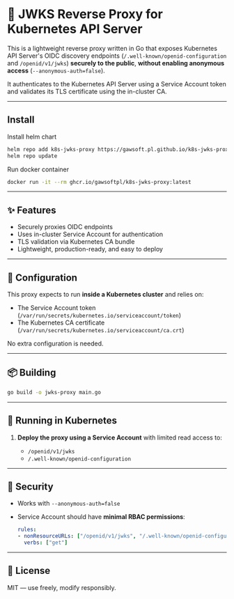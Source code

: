 # 🔐 JWKS Reverse Proxy for Kubernetes API Server

This is a lightweight reverse proxy written in Go that exposes Kubernetes API Server's OIDC discovery endpoints (`/.well-known/openid-configuration` and `/openid/v1/jwks`) **securely to the public**, **without enabling anonymous access** (`--anonymous-auth=false`).

It authenticates to the Kubernetes API Server using a Service Account token and validates its TLS certificate using the in-cluster CA.

--- 
## Install

Install helm chart
```sh
helm repo add k8s-jwks-proxy https://gawsoft.pl.github.io/k8s-jwks-proxy
helm repo update
```

Run docker container
```sh
docker run -it --rm ghcr.io/gawsoftpl/k8s-jwks-proxy:latest
```
---

## ✨ Features

* Securely proxies OIDC endpoints
* Uses in-cluster Service Account for authentication
* TLS validation via Kubernetes CA bundle
* Lightweight, production-ready, and easy to deploy

---

## 🔧 Configuration

This proxy expects to run **inside a Kubernetes cluster** and relies on:

* The Service Account token (`/var/run/secrets/kubernetes.io/serviceaccount/token`)
* The Kubernetes CA certificate (`/var/run/secrets/kubernetes.io/serviceaccount/ca.crt`)

No extra configuration is needed.

---

## 📦 Building

```bash
go build -o jwks-proxy main.go
```

---

## 🚀 Running in Kubernetes

1. **Deploy the proxy using a Service Account** with limited read access to:

   * `/openid/v1/jwks`
   * `/.well-known/openid-configuration`

---

## 🔐 Security

* Works with `--anonymous-auth=false`
* Service Account should have **minimal RBAC permissions**:

  ```yaml
  rules:
  - nonResourceURLs: ["/openid/v1/jwks", "/.well-known/openid-configuration"]
    verbs: ["get"]
  ```

---

## 📜 License

MIT — use freely, modify responsibly.
